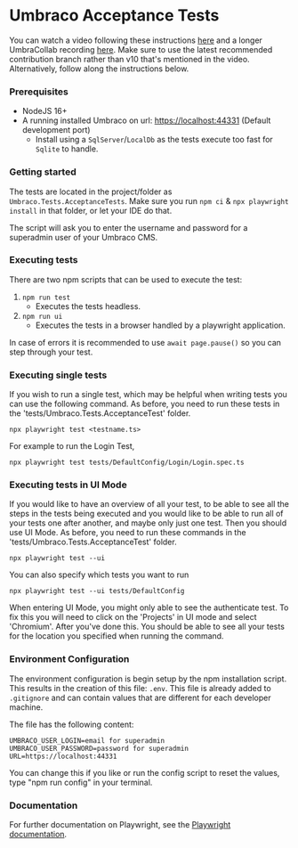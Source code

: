 # Umbraco Acceptance Tests

You can watch a video following these instructions [here](https://www.youtube.com/watch?v=N4hBKB0U-d8) and a longer UmbraCollab recording [here](https://www.youtube.com/watch?v=hvoI28s_fDI). Make sure to use the latest recommended contribution branch rather than v10 that's mentioned in the video.  Alternatively, follow along the instructions below.

### Prerequisites
- NodeJS 16+
- A running installed Umbraco on url: [https://localhost:44331](https://localhost:44331) (Default development port)
   - Install using a `SqlServer`/`LocalDb` as the tests execute too fast for `Sqlite` to handle.

### Getting started
The tests are located in the project/folder as `Umbraco.Tests.AcceptanceTests`. Make sure you run `npm ci` & `npx playwright install` in that folder, or let your IDE do that.

The script will ask you to enter the username and password for a superadmin user of your Umbraco CMS.

### Executing tests
There are two npm scripts that can be used to execute the test:

1. `npm run test`
   - Executes the tests headless.
1. `npm run ui`
   - Executes the tests in a browser handled by a playwright application.

 In case of errors it is recommended to use `await page.pause()` so you can step through your test.

### Executing single tests

If you wish to run a single test, which may be helpful when writing tests you can use the following command. As before, you need to run these tests in the 'tests/Umbraco.Tests.AcceptanceTest' folder.

    npx playwright test <testname.ts>

For example to run the Login Test,

    npx playwright test tests/DefaultConfig/Login/Login.spec.ts

### Executing tests in UI Mode

If you would like to have an overview of all your test, to be able to see all the steps in the tests being executed and you would like to be able to run all of your tests one after another, and maybe only just one test. Then you should use UI Mode. As before, you need to run these commands in the 'tests/Umbraco.Tests.AcceptanceTest' folder.

    npx playwright test --ui

You can also specify which tests you want to run

    npx playwright test --ui tests/DefaultConfig

When entering UI Mode, you might only able to see the authenticate test. To fix this you will need to click on the 'Projects' in UI mode and select 'Chromium'. After you've done this. You should be able to see all your tests for the location you specified when running the command.

### Environment Configuration

The environment configuration is begin setup by the npm installation script.
This results in the creation of this file: `.env`.
This file is already added to `.gitignore` and can contain values that are different for each developer machine.

The file has the following content:
```
UMBRACO_USER_LOGIN=email for superadmin
UMBRACO_USER_PASSWORD=password for superadmin
URL=https://localhost:44331
```
You can change this if you like or run the config script to reset the values, type "npm run config" in your terminal.

### Documentation

For further documentation on Playwright, see the [Playwright documentation](https://playwright.dev/docs/intro).
